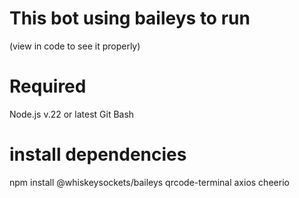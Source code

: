 # This bot using baileys to run
(view in code to see it properly)


# Required
Node.js v.22 or latest
Git Bash

# install dependencies
npm install @whiskeysockets/baileys qrcode-terminal axios cheerio

